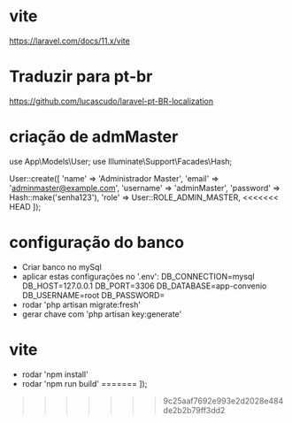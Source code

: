 # vite
https://laravel.com/docs/11.x/vite

# Traduzir para pt-br
https://github.com/lucascudo/laravel-pt-BR-localization

# criação de admMaster

use App\Models\User;
use Illuminate\Support\Facades\Hash;

User::create([
    'name' => 'Administrador Master',
    'email' => 'adminmaster@example.com',
    'username' => 'adminMaster',
    'password' => Hash::make('senha123'),
    'role' => User::ROLE_ADMIN_MASTER,
<<<<<<< HEAD
]);

# configuração do banco
- Criar banco no mySql
- aplicar estas configurações no '.env':
DB_CONNECTION=mysql
DB_HOST=127.0.0.1
DB_PORT=3306
DB_DATABASE=app-convenio
DB_USERNAME=root
DB_PASSWORD=
- rodar 'php artisan migrate:fresh'
- gerar chave com 'php artisan key:generate'

# vite
- rodar 'npm install'
- rodar 'npm run build'
=======
]);
>>>>>>> 9c25aaf7692e993e2d2028e484de2b2b79ff3dd2
